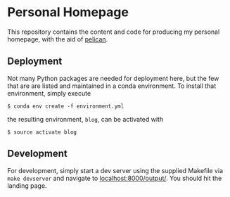 # Personal Homepage

This repository contains the content and code for producing my personal homepage, with the aid of [pelican](http://blog.getpelican.com/).

## Deployment

Not many Python packages are needed for deployment here, but the few that are are listed and maintained in a conda environment. To install that environment, simply execute

``` shell
$ conda env create -f environment.yml
```

the resulting environment, `blog`, can be activated with

``` shell
$ source activate blog
```

## Development

For development, simply start a dev server using the supplied Makefile via `make devserver` and navigate to [localhost:8000/output/](). You should hit the landing page.
